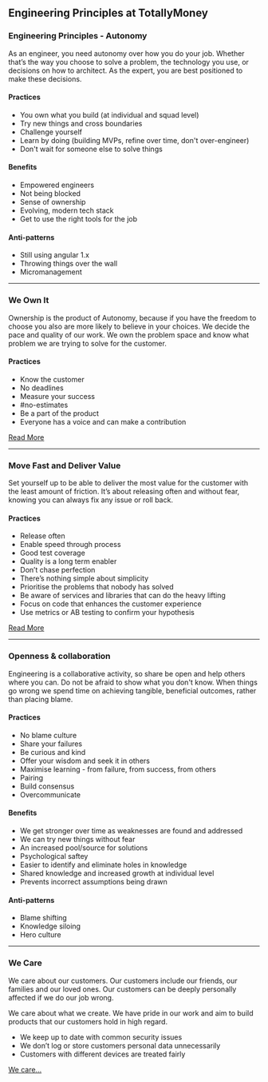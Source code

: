 ## Engineering Principles at TotallyMoney

### Engineering Principles - Autonomy

As an engineer, you need autonomy over how you do your job. Whether that’s the way you choose to solve a problem, the technology you use, or decisions on how to architect. As the expert, you are best positioned to make these decisions.

#### Practices

- You own what you build (at individual and squad level)
- Try new things and cross boundaries
- Challenge yourself
- Learn by doing (building MVPs, refine over time, don't over-engineer)
- Don't wait for someone else to solve things

#### Benefits

- Empowered engineers
- Not being blocked
- Sense of ownership
- Evolving, modern tech stack
- Get to use the right tools for the job

#### Anti-patterns

- Still using angular 1.x
- Throwing things over the wall
- Micromanagement

---

### We Own It

Ownership is the product of Autonomy, because if you have the freedom to choose you also are more likely to believe in your choices. We decide the pace and quality of our work. We own the problem space and know what problem we are trying to solve for the customer.

#### Practices

- Know the customer
- No deadlines
- Measure your success
- #no-estimates
- Be a part of the product
- Everyone has a voice and can make a contribution

[Read More](./read-more/we-own-it.md)

---

### Move Fast and Deliver Value

Set yourself up to be able to deliver the most value for the customer with the least amount of friction. It’s about releasing often and without fear, knowing you can always fix any issue or roll back.

#### Practices

- Release often
- Enable speed through process
- Good test coverage
- Quality is a long term enabler
- Don’t chase perfection
- There’s nothing simple about simplicity
- Prioritise the problems that nobody has solved
- Be aware of services and libraries that can do the heavy lifting
- Focus on code that enhances the customer experience
- Use metrics or AB testing to confirm your hypothesis

[Read More](./read-more/move-fast-and-deliver-value.md)

---

### Openness & collaboration

Engineering is a collaborative activity, so share be open and help others where you can. Do not be afraid to show what you don't know. When things go wrong we spend time on achieving tangible, beneficial outcomes, rather than placing blame.

#### Practices

- No blame culture
- Share your failures
- Be curious and kind
- Offer your wisdom and seek it in others
- Maximise learning - from failure, from success, from others
- Pairing
- Build consensus
- Overcommunicate

#### Benefits

- We get stronger over time as weaknesses are found and addressed
- We can try new things without fear
- An increased pool/source for solutions
- Psychological saftey
- Easier to identify and eliminate holes in knowledge
- Shared knowledge and increased growth at individual level
- Prevents incorrect assumptions being drawn

#### Anti-patterns

- Blame shifting
- Knowledge siloing
- Hero culture

---

### We Care

We care about our customers. Our customers include our friends, our families and our loved ones. Our customers can be deeply personally affected if we do our job wrong.

We care about what we create. We have pride in our work and aim to build products that our customers hold in high regard.

- We keep up to date with common security issues
- We don’t log or store customers personal data unnecessarily
- Customers with different devices are treated fairly

[We care...](./read-more/we-care.md)
